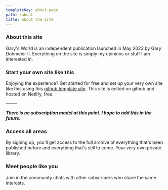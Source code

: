 ```yaml
---
templateKey: about-page
path: /about
title: About the site
---
```

### About this site

Gary's World is an independent publication launched in May 2023 by Gary Dohmeier II. Everything on the site is simply my opinions or stuff I am interested in. 

### Start your own site like this

Enjoying the experience? Get started for free and set up your very own site like this using this [github template site](https://github.com/decaporg/gatsby-starter-decap-cms). This site is edited on github and hosted on Netlify, free.

`—————`

***There is no subscription model at this point.  I hope to add this in the future.***

### Access all areas

By signing up, you'll get access to the full archive of everything that's been published before and everything that's still to come. Your very own private library.

### Meet people like you

Join in the community chats with other subscribers who share the same interests.
